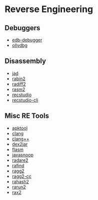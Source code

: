 # Reverse Engineering

Debuggers
---------------

* [edb-debugger](../tools/_template.md)
* [ollydbg](../tools/ollydbg.md)

Disassembly
---------------

* [jad](../tools/_template.md)
* [rabin2](../tools/_template.md)
* [radiff2](../tools/_template.md)
* [rasm2](../tools/_template.md)
* [recstudio](../tools/recstudio.md)
* [recstudio-cli](../tools/_template.md)

Misc RE Tools
---------------

* [apktool](../tools/apktool.md)
* [clang](../tools/_template.md)
* [clang++](../tools/_template.md)
* [dex2jar](../tools/_template.md)
* [flasm](../tools/flasm.md)
* [javasnoop](../tools/javasnoop.md)
* [radare2](../tools/radare2.md)
* [rafind](../tools/_template.md)
* [ragg2](../tools/_template.md)
* [ragg2-cc](../tools/_template.md)
* [rahash2](../tools/rahash2.md)
* [rarun2](../tools/_template.md)
* [rax2](../tools/_template.md)



